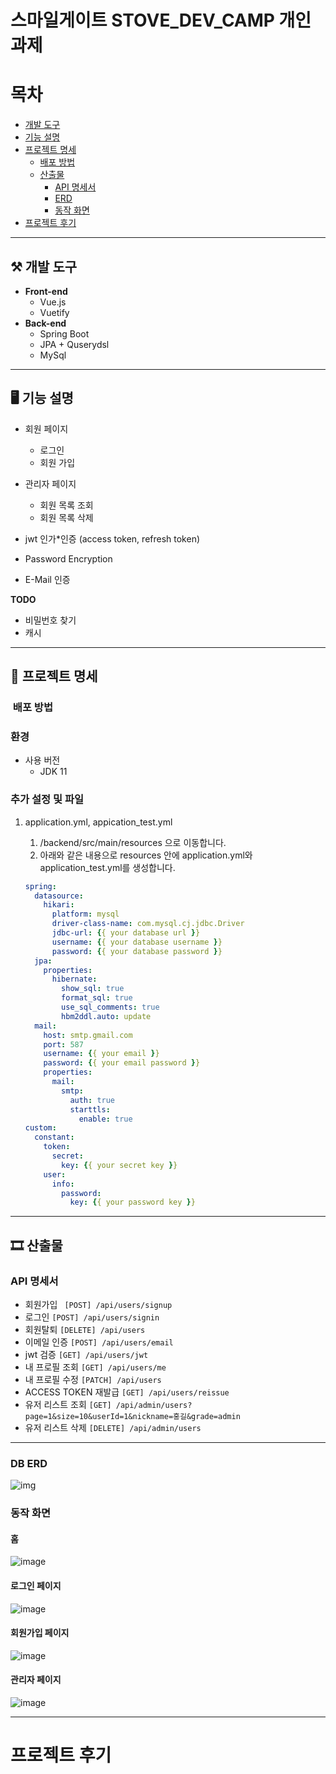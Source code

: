 # 스마일게이트 STOVE_DEV_CAMP 개인 과제

# 목차

- [개발 도구](#개발-도구)   
- [기능 설명](#기능-설명)
- [프로젝트 명세](#프로젝트-명세)
  - [배포 방법](#배포-방법)
  - [산출물](#산출물) 
    - [API 명세서](#API-명세서) 
    - [ERD](#DB-ERD) 
    - [동작 화면](#동작-화면) 
- [프로젝트 후기](#프로젝트-후기)


---

## ⚒ 개발 도구

- **Front-end**
  - Vue.js
  - Vuetify
- **Back-end**
  - Spring Boot
  - JPA + Quserydsl
  - MySql
---

## 🖥 기능 설명

- 회원 페이지
    - 로그인
    - 회원 가입
- 관리자 페이지
    - 회원 목록 조회
    - 회원 목록 삭제

- jwt 인가*인증 (access token, refresh token) 
- Password Encryption
- E-Mail 인증

**TODO**
- 비밀번호 찾기
- 캐시

---

## 🔧 프로젝트 명세

### ️ 배포 방법

### 환경

- 사용 버전	
  - JDK 11

### 추가 설정 및 파일

1. application.yml, appication_test.yml
   1. /backend/src/main/resources 으로 이동합니다.
   2. 아래와 같은 내용으로 resources 안에 application.yml와 application_test.yml를 생성합니다.

   ```yaml
   spring:
     datasource:
       hikari:
         platform: mysql
         driver-class-name: com.mysql.cj.jdbc.Driver
         jdbc-url: {{ your database url }}
         username: {{ your database username }}
         password: {{ your database password }}
     jpa:
       properties:
         hibernate:
           show_sql: true
           format_sql: true
           use_sql_comments: true
           hbm2ddl.auto: update
     mail:
       host: smtp.gmail.com
       port: 587
       username: {{ your email }}
       password: {{ your email password }}
       properties:
         mail:
           smtp:
             auth: true
             starttls:
               enable: true
   custom:
     constant:
       token:
         secret:
           key: {{ your secret key }}
       user:
         info:
           password:
             key: {{ your password key }}
   ```



---

## 🎞 산출물

### API 명세서

- 회원가입  ` [POST] /api/users/signup` 
- 로그인 `[POST] /api/users/signin`
- 회원탈퇴 `[DELETE] /api/users`
- 이메일 인증 `[POST] /api/users/email`
- jwt 검증 `[GET] /api/users/jwt`
- 내 프로필 조회 `[GET] /api/users/me`
- 내 프로필 수정 `[PATCH] /api/users`
- ACCESS TOKEN 재발급 `[GET] /api/users/reissue`
- 유저 리스트 조회 `[GET] /api/admin/users?page=1&size=10&userId=1&nickname=홍길&grade=admin`
- 유저 리스트 삭제 `[DELETE] /api/admin/users`

---

### DB ERD

![img](https://user-images.githubusercontent.com/56910798/146702793-1162c02a-23be-49be-bea4-3410ffe35d10.png)


### 동작 화면

#### 홈

![image](https://user-images.githubusercontent.com/56910798/146709583-beb7a079-f4d6-4864-80ea-4cd9abcfcfef.png)

#### 로그인 페이지

![image](https://user-images.githubusercontent.com/56910798/146709382-a8c67aec-c7a7-4de7-9dec-16648376ae34.png)

#### 회원가입 페이지

![image](https://user-images.githubusercontent.com/56910798/146739965-e0d2ddf9-f7af-46de-8b4b-5f9ef9f27a39.png)

#### 관리자 페이지

![image](https://user-images.githubusercontent.com/56910798/146709520-4f370f63-ece3-4066-83f2-08adf3b35b85.png)

---



# 프로젝트 후기
